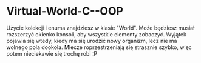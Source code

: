 # Virtual-World-C--OOP
Użycie kolekcji i enuma znajdziesz w klasie "World".
Może będziesz musiał rozszerzyć okienko konsoli, aby wszystkie elementy zobaczyć.
Wyjątek pojawia się wtedy, kiedy ma się urodzić nowy organizm, lecz nie ma wolnego pola dookoła.
Mlecze roprzestrzeniają się strasznie szybko, więc potem nieciekawie się trochę robi :P 
